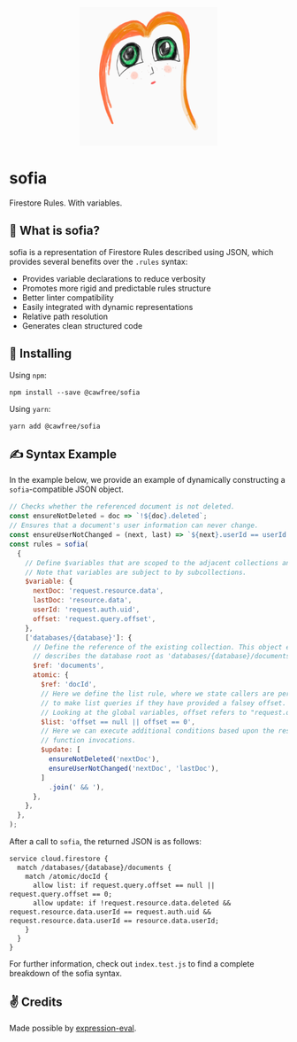 <p align="center">
  <img src="./raw/sofia.png" alt="sofia" width="250" height="250">
</p>

# sofia
Firestore Rules. With variables.

## 🤔  What is sofia?
sofia is a representation of Firestore Rules described using JSON, which provides several benefits over the `.rules` syntax:

  - Provides variable declarations to reduce verbosity
  - Promotes more rigid and predictable rules structure
  - Better linter compatibility
  - Easily integrated with dynamic representations
  - Relative path resolution
  - Generates clean structured code

## 🚀 Installing
Using `npm`:
```
npm install --save @cawfree/sofia
```

Using `yarn`:
```
yarn add @cawfree/sofia
```

## ✍️ Syntax Example

In the example below, we provide an example of dynamically constructing a `sofia`-compatible JSON object.

```javascript
// Checks whether the referenced document is not deleted.
const ensureNotDeleted = doc => `!${doc}.deleted`;
// Ensures that a document's user information can never change.
const ensureUserNotChanged = (next, last) => `${next}.userId == userId && ${next}.userId == ${last}.userId`;
const rules = sofia(
  {
    // Define $variables that are scoped to the adjacent collections and their subcollections.
    // Note that variables are subject to by subcollections.
    $variable: {
      nextDoc: 'request.resource.data',
      lastDoc: 'resource.data',
      userId: 'request.auth.uid',
      offset: 'request.query.offset',
    },
    ['databases/{database}']: {
      // Define the reference of the existing collection. This object effectively
      // describes the database root as 'databases/{database}/documents'.
      $ref: 'documents',
      atomic: {
        $ref: 'docId',
        // Here we define the list rule, where we state callers are permitted
        // to make list queries if they have provided a falsey offset. 
        // Looking at the global variables, offset refers to "request.query.offset".
        $list: 'offset == null || offset == 0',
        // Here we can execute additional conditions based upon the results of the 
        // function invocations.
        $update: [
          ensureNotDeleted('nextDoc'),
          ensureUserNotChanged('nextDoc', 'lastDoc'),
        ]
          .join(' && '),
      },
    },
  },
);
```
After a call to `sofia`, the returned JSON is as follows:
```
service cloud.firestore {
  match /databases/{database}/documents {
    match /atomic/docId {
      allow list: if request.query.offset == null || request.query.offset == 0;
      allow update: if !request.resource.data.deleted && request.resource.data.userId == request.auth.uid && request.resource.data.userId == resource.data.userId;
    }
  }
}
```

For further information, check out `index.test.js` to find a complete breakdown of the sofia syntax.

## ✌️ Credits
Made possible by [expression-eval](https://www.npmjs.com/package/expression-eval).
